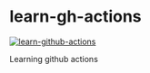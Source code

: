 # learn-gh-actions
[![learn-github-actions](https://github.com/Milesm86/learn-gh-actions/actions/workflows/learn-github-action.yml/badge.svg)](https://github.com/Milesm86/learn-gh-actions/actions/workflows/learn-github-action.yml)

Learning github actions
